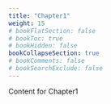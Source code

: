 ```yaml
---
title: "Chapter1"
weight: 15
# bookFlatSection: false
# bookToc: true
# bookHidden: false
bookCollapseSection: true
# bookComments: false
# bookSearchExclude: false
---
```


Content for Chapter1
